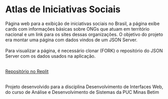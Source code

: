 # Atlas de Iniciativas Sociais
Página web para a exibição de iniciativas sociais no Brasil, a página exibe cards com informações básicas sobre ONGs que atuam em território nacional e um link para os sites dessas organizações. O objetivo do projeto era montar uma página com dados vindos de um JSON Server.
<br><br>Para visualizar a página, é necessário clonar (FORK) o repositório do JSON Server com os dados usados na aplicação.

<br><a href="https://replit.com/@pmattadesign/JSONServer">Repositório no Replit</a>

<br> Projeto desenvolvido para a disciplina Desenvolvimento de Interfaces Web, do curso de Análise e Desenvolvimento de Sistemas da PUC Minas Betim
